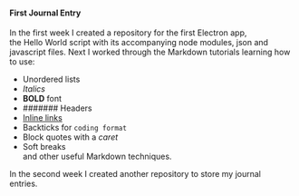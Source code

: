 #### First Journal Entry

In the first week I created a repository for the first Electron app,  
the Hello World script with its accompanying node modules, json and  
javascript files.
Next I worked through the Markdown tutorials learning how to use:
* Unordered lists
* _Italics_
* **BOLD** font
* ####### Headers
* [Inline links](http://www.markdowntutorial.com/lesson/3/)
* Backticks for `coding format`
* Block quotes with a _caret_
* Soft breaks  
and other useful Markdown techniques.

In the second week I created another repository to store my journal  
entries.

